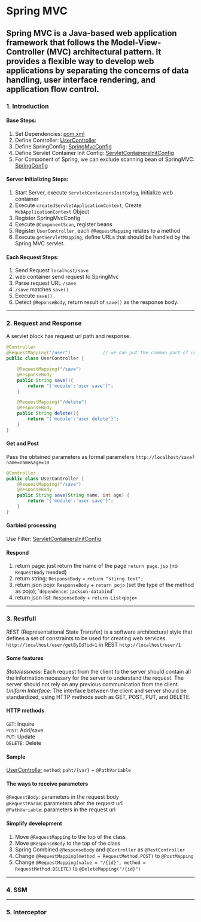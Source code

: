 # Spring MVC
Spring MVC is a Java-based web application framework that follows the Model-View-Controller (MVC) architectural pattern. 
It provides a flexible way to develop web applications by separating the concerns of data handling, user interface rendering, and application flow control.
---
### 1. Introduction 
#### Base Steps:
1. Set Dependencies: [pom.xml](../spring_09_mvc_demo/pom.xml)
2. Define Controller: [UserController](../spring_09_mvc_demo/src/main/java/demo/springmvc/UserController.java)
3. Define SpringConfig: [SpringMvcConfig](../spring_09_mvc_demo/src/main/java/demo/config/SpringMvcConfig.java)
4. Define Servlet Container Init Config: [ServletContainersInitConfig](../spring_09_mvc_demo/src/main/java/demo/config/ServletContainersInitConfig.java)
5. For Component of Spring, we can exclude scanning bean of SpringMVC: [SpringConfig](../spring_09_mvc_demo/src/main/java/demo/config/SpringConfig.java)
#### Server Initializing Steps:
1. Start Server, execute `ServletContainersInitCofig`, initialize web container
2. Execute `createdServletApplicationContext`, Create `WebApplicationContext` Object
3. Register SpringMvcConfig
4. Execute `@ComponentScan`, register beans
5. Register `UserController`, each `@RequestMapping` relates to a method
6. Execute `getServletMapping`, define URLs that should be handled by the Spring MVC servlet.
#### Each Request Steps:
1. Send Request `localhost/save`
2. web container send request to SpringMvc
3. Parse request URL `/save`
4. `/save` matches `save()`
5. Execute `save()`
6. Detect `@ReponseBody`, return result of `save()` as the response body.
---
### 2. Request and Response
A servlet block has request url path and response.
```java
@Controller
@RequestMapping("/user")            // we can put the common part of url path here
public class UserController {

    @RequestMapping("/save")
    @ResponseBody
    public String save(){
        return "{'module':'user save'}";
    }

    @RequestMapping("/delete")
    @ResponseBody
    public String delete(){
        return "{'module':'user delete'}";
    }
}

```
#### Get and Post
Pass the obtained parameters as formal parameters
`http://localhost/save?name=name&age=10`
```java
@Controller
public class UserController {
    @RequestMapping("/save")
    @ResponseBody
    public String save(String name, int age) {
        return "{'module':'user save'}";
    }
}
```
#### Garbled processing
Use Filter: [ServletContainersInitConfig](../spring_10_mvc_request/src/main/java/mvc/config/ServletContainersInitConfig.java)
#### Respond
1. return page: just return the name of the page `return page.jsp` (no `RequestBody` needed)
2. return string: `ResponseBody` + `return "stirng text";`
3. return json pojo: `ResponseBody` + `return pojo` (set the type of the method as pojo); '`dependence`: `jackson-databind`'
4. return json list: `ResponseBody` + `return List<pojo>`

---
### 3. Restfull
REST (Representational State Transfer) is a software architectural style that defines a set of constraints to be used for creating web services.  
`http://localhost/user/getById?id=1` in REST `http://localhost/user/1`

#### Some features  
_Statelessness:_ Each request from the client to the server should contain all the information necessary for the server to understand the request. 
The server should not rely on any previous communication from the client.  
_Uniform Interface:_ The interface between the client and server should be standardized, using HTTP methods such as GET, POST, PUT, and DELETE.
#### HTTP methods
`GET`: Inquire  
`POST`: Add/save  
`PUT`: Update  
`DELETE`: Delete  
#### Sample
[UserController](../src/main/java/restful/controller/UserController.java)
`method`; `paht/{var}` + `@PathVariable`
#### The ways to receive parameters
`@RequestBody`: parameters in the request body  
`@RequestParam`: parameters after the request url  
`@PathVariable`: parameters in the request url
#### Simplify development
1. Move `@RequestMapping` to the top of the class
2. Move `@ResponseBody` to the top of the class
3. Spring Combined `@ResponseBody` and `@Controller` as `@RestController`
4. Change `@RequestMapping(method = RequestMethod.POST)` to `@PostMapping`
5. Change `@RequestMapping(value = "/{id}", method = RequestMethod.DELETE)` to `@DeleteMapping("/{id}")`

---
### 4. SSM

---
### 5. Interceptor